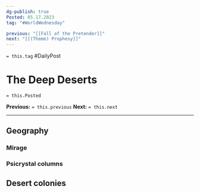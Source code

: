 ```yaml
---
dg-publish: true
Posted: 05.17.2023
tag: "#WorldWednesday"

previous: "[[Fall of the Pretender]]"
next: "[[(Theme) Prophesy]]"
---
```

`= this.tag` #DailyPost 
# The Deep Deserts
`= this.Posted`

**Previous:** `= this.previous`
**Next:** `= this.next`

---

## Geography

### Mirage

### Psicrystal columns

## Desert colonies
